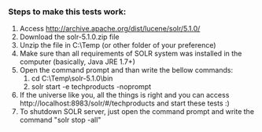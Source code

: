 ﻿### Steps to make this tests work:
1. Access http://archive.apache.org/dist/lucene/solr/5.1.0/
2. Download the solr-5.1.0.zip file
3. Unzip the file in C:\Temp (or other folder of your preference)
4. Make sure than all requirements of SOLR system was installed in the computer (basically, Java JRE 1.7+)
5. Open the command prompt and than write the bellow commands:
	1. cd C:\Temp\solr-5.1.0\bin
	2. solr start -e techproducts -noprompt
6. If the universe like you, all the things is right and you can access http://localhost:8983/solr/#/techproducts and start these tests :)
7. To shutdown SOLR server, just open the command prompt and write the command "solr stop -all"